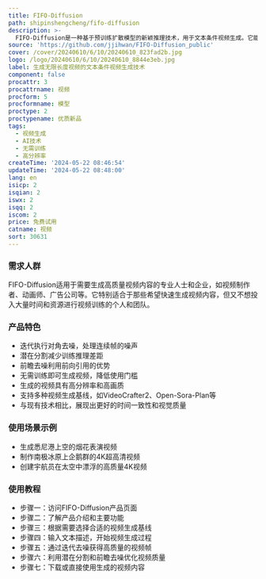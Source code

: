 ```yaml
---
title: FIFO-Diffusion
path: shipinshengcheng/fifo-diffusion
description: >-
  FIFO-Diffusion是一种基于预训练扩散模型的新颖推理技术，用于文本条件视频生成。它能够无需训练生成无限长的视频，通过迭代执行对角去噪，同时处理队列中一系列连续帧的逐渐增加的噪声水平；该方法在头部出队一个完全去噪的帧，同时在尾部入队一个新的随机噪声帧。此外，引入了潜在分割来减少训练推理差距，并通过前瞻去噪来利用前向引用的好处。
source: 'https://github.com/jjihwan/FIFO-Diffusion_public'
cover: /cover/20240610/6/10/20240610_823fad2b.jpg
logo: /logo/20240610/6/10/20240610_8844e3eb.jpg
label: 生成无限长度视频的文本条件视频生成技术
component: false
procattr: 3
procattrname: 视频
procform: 5
procformname: 模型
proctype: 2
proctypename: 优质新品
tags:
  - 视频生成
  - AI技术
  - 无需训练
  - 高分辨率
createTime: '2024-05-22 08:46:54'
updateTime: '2024-05-22 08:48:00'
lang: en
isicp: 2
isqian: 2
iswx: 2
isqq: 2
iscom: 2
price: 免费试用
catname: 视频
sort: 30631
---
```




### 需求人群
FIFO-Diffusion适用于需要生成高质量视频内容的专业人士和企业，如视频制作者、动画师、广告公司等。它特别适合于那些希望快速生成视频内容，但又不想投入大量时间和资源进行视频训练的个人和团队。

### 产品特色
* 迭代执行对角去噪，处理连续帧的噪声
* 潜在分割减少训练推理差距
* 前瞻去噪利用前向引用的优势
* 无需训练即可生成视频，降低使用门槛
* 生成的视频具有高分辨率和高画质
* 支持多种视频生成基线，如VideoCrafter2、Open-Sora-Plan等
* 与现有技术相比，展现出更好的时间一致性和视觉质量

### 使用场景示例
* 生成悉尼港上空的烟花表演视频
* 制作南极冰原上企鹅群的4K超高清视频
* 创建宇航员在太空中漂浮的高质量4K视频

### 使用教程
* 步骤一：访问FIFO-Diffusion产品页面
* 步骤二：了解产品介绍和主要功能
* 步骤三：根据需要选择合适的视频生成基线
* 步骤四：输入文本描述，开始视频生成过程
* 步骤五：通过迭代去噪获得高质量的视频帧
* 步骤六：利用潜在分割和前瞻去噪优化视频质量
* 步骤七：下载或直接使用生成的视频内容

  

